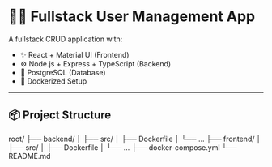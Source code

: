 # 🧑‍💻 Fullstack User Management App

A fullstack CRUD application with:

- ✨ React + Material UI (Frontend)
- ⚙️ Node.js + Express + TypeScript (Backend)
- 🐘 PostgreSQL (Database)
- 🐳 Dockerized Setup

---

## 📦 Project Structure

root/ 
├── backend/ │ ├── src/ │ ├── Dockerfile │ └── ... 
├── frontend/ │ ├── src/ │ ├── Dockerfile │ └── ... 
├── docker-compose.yml └── README.md